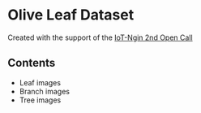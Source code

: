 # Olive Leaf Dataset

Created with the support of the [IoT-Ngin 2nd Open Call](https://iot-ngin.eu/)

## Contents

+ Leaf images
+ Branch images
+ Tree images
